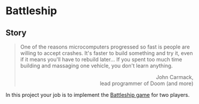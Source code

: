 # Battleship

## Story

> One of the reasons microcomputers progressed so fast is people are willing to
> accept crashes. It's faster to build something and try it, even if it means
> you'll have to rebuild later... If you spent too much time building and
> massaging one vehicle, you don't learn anything.
> <div style="text-align:right">John Carmack,<br>lead programmer of Doom (and more)</div>

In this project your job is to implement the [Battleship game](https://en.wikipedia.org/wiki/Battleship_%28game%29) for two players.
